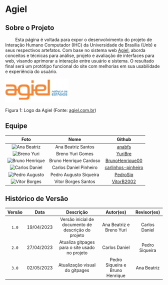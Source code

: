 # Agiel
## Sobre o Projeto
&emsp;&emsp; Esta página é voltada para expor o desenvolvimento do projeto de Interação Humano Computador (IHC) da Universidade de Brasília (Unb) e seus respectivos artefatos. Com base no sistema web 
[Agiel](https://www.agiel.com.br/site/), aborda conceitos e técnicas para análise, projeto e avaliação de interfaces para web, visando aprimorar a interação entre usuário e sistema. O resultado final será um protótipo funcional do site com melhorias em sua usabilidade e experiência do usuário.

<img src="./assets/agiel.png" alt="logo" width="40%" style="float: none; margin: auto"/>

Figura 1: Logo da Agiel (Fonte: [agiel.com.br](https://www.agiel.com.br/site/))

## Equipe

|                                              Foto                                               |       Nome       |                          Github                           |
| :---------------------------------------------------------------------------------------------: | :--------------: | :-------------------------------------------------------: |
|        <img src="https://github.com/anabfs.png" alt="Ana Beatriz" style="width: 10vw">          | Ana Beatriz Santos |  [anabfs](https://github.com/anabfs) |
|    <img src="https://github.com/YuriBre.png" alt="Breno Yuri" style="width: 10vw">              | Breno Yuri Gomes |  [YuriBre](https://github.com/YuriBre) |
|   <img src="https://github.com/BrunoHenrique00.png" alt="Bruno Henrique" style="width: 10vw"> | Bruno Henrique Cardoso | [BrunoHenrique00](https://github.com/BrunoHenrique00) |
|<img src="https://github.com/carlinhos-pinheiro.png" alt="Carlos Daniel" style="width: 10vw"> | Carlos Daniel Pinheiro | [carlinhos-pinheiro](https://github.com/carlinhos-pinheiro) |
|   <img src="https://github.com/PedroSiq.png" alt="Pedro Augusto" style="width: 10vw">       | Pedro Augusto Siqueira | [PedroSiq](https://github.com/PedroSiq) |
|      <img src="https://github.com/VitorB2002.png" alt="Vitor Borges" style="width: 10vw">       | Vitor Borges Santos  | [VitorB2002](https://github.com/VitorB2002) |


## Histórico de Versão

|   Versão   | Data  |                      Descrição                      |    Autor(es)     |  Revisor(es)  |
| :--------: | :---: | :-------------------------------------------------: | :--------------: | :-----------: |
| `1.0` | 19/04/2023 | Versão inicial de documento de descrição do projeto | Ana Beatriz e Breno Yuri | Carlos Daniel |
| `2.0` | 27/04/2023 | Atualiza gitpages para o site usado no projeto | Carlos Daniel | Pedro Siqueira |
| `3.0` | 02/05/2023 | Atualização visual do gitpages | Pedro Siqueira e Bruno Henrique | Ana Beatriz |